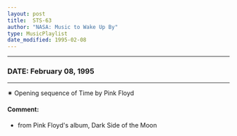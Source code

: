 ```yaml
---
layout: post
title:  STS-63
author: "NASA: Music to Wake Up By"
type: MusicPlaylist
date_modified: 1995-02-08
---
```


----
### DATE: February 08, 1995
----
✷ Opening sequence of Time by Pink Floyd

#### Comment:
* from Pink Floyd's album, Dark Side of the Moon
